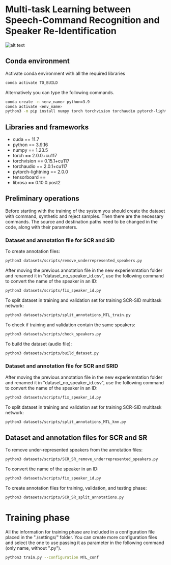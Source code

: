 # Multi-task Learning between Speech-Command Recognition and Speaker Re-Identification

![alt text](https://github.com/stefanobini/command_interaction/training/blob/main/figures/sci_workflow.png)

## Conda environment
Activate conda environment with all the required libraries
```bash
conda activate TO_BUILD
```

Alternatively you can type the following commands.
```bash
conda create -n <env_name> python=3.9
conda activate <env_name>
python3 -m pip install numpy torch torchvision torchaudio pytorch-lightning pandas colorama tqdm librosa matplotlib dotmap torchmetrics torchsummary tensorboard python-telegram-bot==13.7
```

## Libraries and frameworks
- cuda == 11.7
- python == 3.9.16
- numpy == 1.23.5
- torch == 2.0.0+cu117
- torchvision == 0.15.1+cu117
- torchaudio == 2.0.1+cu117
- pytorch-lightning == 2.0.0
- tensorboard == 
- librosa == 0.10.0.post2

## Preliminary operations
Before starting with the training of the system you should create the dataset with command, synthetic and reject samples. Then there are the necessary commands. The source and destination paths need to be changed in the code, along with their parameters.

### Dataset and annotation file for SCR and SID
To create annotation files:
```bash
python3 datasets/scripts/remove_underrepresented_speakers.py
```

After moving the previous annotation file in the new experiemntation folder and renamed it in "dataset_no_speaker_id.csv", use the following command to convert the name of the speaker in an ID:
```bash
python3 datasets/scripts/fix_speaker_id.py
```

To split dataset in training and validation set for training SCR-SID multitask network:
```bash
python3 datasets/scripts/split_annotations_MTL_train.py
```

To check if training and validation contain the same speakers:
```bash
python3 datasets/scripts/check_speakers.py
```

To build the dataset (audio file):
```bash
python3 datasets/scripts/build_dataset.py
```

### Dataset and annotation file for SCR and SRID
After moving the previous annotation file in the new experiemntation folder and renamed it in "dataset_no_speaker_id.csv", use the following command to convert the name of the speaker in an ID:
```bash
python3 datasets/scripts/fix_speaker_id.py
```

To split dataset in training and validation set for training SCR-SID multitask network:
```bash
python3 datasets/scripts/split_annotations_MTL_knn.py
```

## Dataset and annotation files for SCR and SR

To remove under-represented speakers from the annotation files:
```bash
python3 datasets/scripts/SCR_SR_remove_underrepresented_speakers.py
```

To convert the name of the speaker in an ID:
```bash
python3 datasets/scripts/fix_speaker_id.py
```

To create annotation files for training, validation, and testing phase:
```bash
python3 datasets/scripts/SCR_SR_split_annotations.py
```


# Training phase
All the information for training phase are included in a configuration file placed in the "./settings/" folder. You can create more configuration files and select the one to use passing it as parameter in the following command (only name, without ".py").
```bash
python3 train.py --configuration MTL_conf
```
